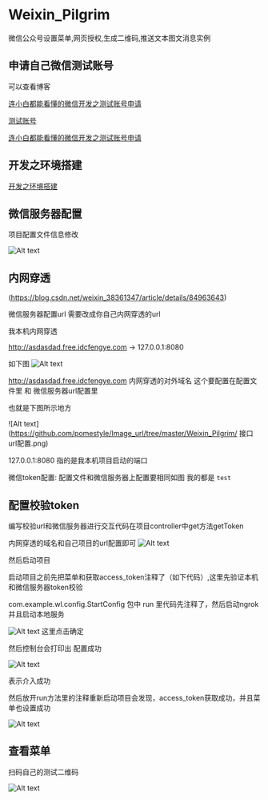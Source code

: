 # Weixin_Pilgrim
微信公众号设置菜单,网页授权,生成二维码,推送文本图文消息实例


## 申请自己微信测试账号


可以查看博客 

[连小白都能看懂的微信开发之测试账号申请](链接网址 "https://blog.csdn.net/weixin_38361347/article/details/88983765")



[测试账号](链接网址 "https://mp.weixin.qq.com/debug/cgi-bin/sandboxinfo?action=showinfo&t=sandbox/index")

[连小白都能看懂的微信开发之测试账号申请](链接网址 "https://blog.csdn.net/weixin_38361347/article/details/88983765")


## 开发之环境搭建

 
[开发之环境搭建](链接网址 "https://blog.csdn.net/weixin_38361347/article/details/88983788")


## 微信服务器配置

项目配置文件信息修改

![Alt text](https://github.com/pomestyle/Image_url/tree/master/Weixin_Pilgrim/微信服务器配置.png)


## 内网穿透

(https://blog.csdn.net/weixin_38361347/article/details/84963643)


微信服务器配置url 需要改成你自己内网穿透的url 



我本机内网穿透

 http://asdasdad.free.idcfengye.com -> 127.0.0.1:8080

如下图
![Alt text](https://github.com/pomestyle/Image_url/tree/master/Weixin_Pilgrim/本机内网穿透.png)

 http://asdasdad.free.idcfengye.com 内网穿透的对外域名  这个要配置在配置文件里 和 微信服务器url配置里 
 
 也就是下图所示地方
 
 ![Alt text](https://github.com/pomestyle/Image_url/tree/master/Weixin_Pilgrim/ 接口url配置.png)

 
 127.0.0.1:8080 指的是我本机项目启动的端口
 
 
 微信token配置: 配置文件和微信服务器上配置要相同如图 我的都是 `test`
 
 
 ## 配置校验token
 
 编写校验url和微信服务器进行交互代码在项目controller中get方法getToken
 
 内网穿透的域名和自己项目的url配置即可
![Alt text](https://github.com/pomestyle/Image_url/tree/master/Weixin_Pilgrim/接口配置url.png)
 
 然后启动项目
 
 启动项目之前先把菜单和获取access_token注释了（如下代码）,这里先验证本机和微信服务器token校验
 
 com.example.wl.config.StartConfig 包中  run 里代码先注释了，然后启动ngrok并且启动本地服务
 
 
![Alt text](https://github.com/pomestyle/Image_url/tree/master/Weixin_Pilgrim/接口url配置.png) 这里点击确定
  
  然后控制台会打印出 配置成功
  
![Alt text](https://github.com/pomestyle/Image_url/tree/master/Weixin_Pilgrim/介入成功.png)
  
  表示介入成功
  
 
 然后放开run方法里的注释重新启动项目会发现，access_token获取成功，并且菜单也设置成功

![Alt text](https://github.com/pomestyle/Image_url/tree/master/Weixin_Pilgrim/设置微信公众号菜单和获取token和设置授权页.png)
 
 
 ## 查看菜单
 
 扫码自己的测试二维码
 
 
![Alt text](https://github.com/pomestyle/Image_url/tree/master/Weixin_Pilgrim/自己的测试二维码.png)
 
 




